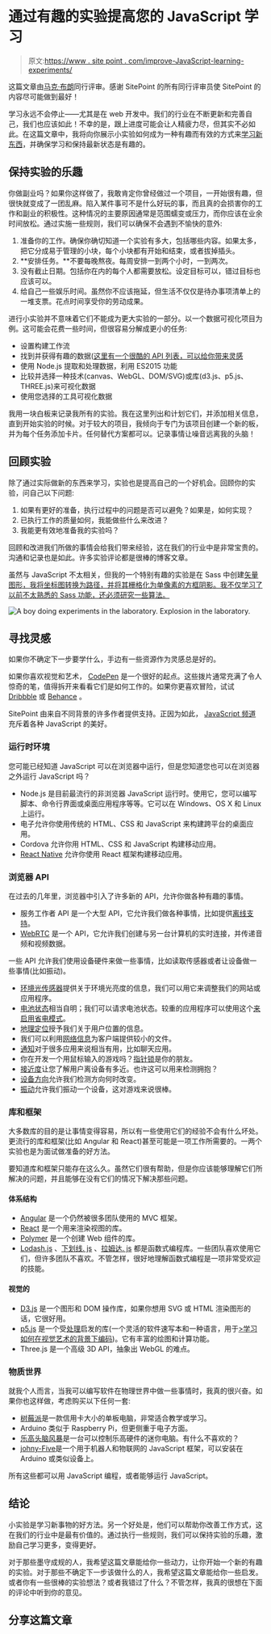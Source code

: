 # 通过有趣的实验提高您的 JavaScript 学习

> 原文:[https://www . site point . com/improve-JavaScript-learning-experiments/](https://www.sitepoint.com/improve-javascript-learning-experiments/)

这篇文章由[马克·布朗](https://www.sitepoint.com/author/mbrown)同行评审。感谢 SitePoint 的所有同行评审员使 SitePoint 的内容尽可能做到最好！

学习永远不会停止——尤其是在 web 开发中。我们的行业在不断更新和完善自己，我们也应该如此！不幸的是，跟上进度可能会让人精疲力尽，但其实不必如此。在这篇文章中，我将向你展示小实验如何成为一种有趣而有效的方式来[学习新东西](https://www.sitepoint.com/how-to-learn-quickly/)，并确保学习和保持最新状态是有趣的。

## 保持实验的乐趣

你做副业吗？如果你这样做了，我敢肯定你曾经做过一个项目，一开始很有趣，但很快就变成了一团乱麻。陷入某件事可不是什么好玩的事，而且真的会损害你的工作和副业的积极性。这种情况的主要原因通常是范围蠕变或压力，而你应该在业余时间放松。通过实施一些规则，我们可以确保不会遇到不愉快的意外:

1.  准备你的工作。确保你确切知道一个实验有多大，包括哪些内容。如果太多，把它分成易于管理的小块，每个小块都有开始和结束，或者拔掉插头。
2.  **安排任务。**不要每晚熬夜。每周安排一到两个小时，一到两次。
3.  没有截止日期。包括你在内的每个人都需要放松。设定目标可以，错过目标也应该可以。
4.  给自己一些娱乐时间。虽然你不应该拖延，但生活不仅仅是待办事项清单上的一堆支票。花点时间享受你的劳动成果。

进行小实验并不意味着它们不能成为更大实验的一部分。以一个数据可视化项目为例。这可能会花费一些时间，但很容易分解成更小的任务:

*   设置构建工作流
*   找到并获得有趣的数据([这里有一个很酷的 API 列表，可以给你带来灵感](https://github.com/toddmotto/public-apis)
*   使用 Node.js 提取和处理数据，利用 ES2015 功能
*   比较并选择一种技术(canvas、WebGL、DOM/SVG)或库(d3.js、p5.js、THREE.js)来可视化数据
*   使用您选择的工具可视化数据

我用一块白板来记录我所有的实验。我在这里列出和计划它们，并添加相关信息，直到开始实验的时候。对于较大的项目，我倾向于专门为该项目创建一个新的板，并为每个任务添加卡片。任何替代方案都可以。记录事情让噪音远离我的头脑！

## 回顾实验

除了通过实际做新的东西来学习，实验也是提高自己的一个好机会。回顾你的实验，问自己以下问题:

1.  如果有更好的准备，执行过程中的问题是否可以避免？如果是，如何实现？
2.  已执行工作的质量如何，我能做些什么来改进？
3.  我能更有效地准备我的实验吗？

回顾和改进我们所做的事情会给我们带来经验，这在我们的行业中是非常宝贵的。沟通和记录也是如此。许多实验评论都是很棒的博客文章。

虽然与 JavaScript 不太相关，但我的一个特别有趣的实验是在 Sass 中创建[矢量图形，我将坐标图转换为路径，并将其栅格化为单像素的方框阴影。我不仅学习了以前不太熟悉的 Sass 功能，还必须研究一些算法。](https://www.sitepoint.com/vector-graphics-sass/)

![A boy doing experiments in the laboratory. Explosion in the laboratory.](../Images/ff231a90719919ba71debbd6ac1c9d22.png)

## 寻找灵感

如果你不确定下一步要学什么，手边有一些资源作为灵感总是好的。

如果你喜欢视觉和艺术， [CodePen](http://codepen.io/) 是一个很好的起点。这些拨片通常充满了令人惊奇的笔，值得拆开来看看它们是如何工作的。如果你更喜欢冒险，试试 [Dribbble](https://dribbble.com/) 或 [Behance](https://www.behance.net/) 。

SitePoint 由来自不同背景的许多作者提供支持。正因为如此， [JavaScript 频道](https://www.sitepoint.com/javascript/)充斥着各种 JavaScript 的美好。

### 运行时环境

您可能已经知道 JavaScript 可以在浏览器中运行，但是您知道您也可以在浏览器之外运行 JavaScript 吗？

*   Node.js 是目前最流行的非浏览器 JavaScript 运行时。使用它，您可以编写脚本、命令行界面或桌面应用程序等等。它可以在 Windows、OS X 和 Linux 上运行。
*   电子允许你使用传统的 HTML、CSS 和 JavaScript 来构建跨平台的桌面应用。
*   Cordova 允许你用 HTML、CSS 和 JavaScript 构建移动应用。
*   [React Native](https://facebook.github.io/react-native/) 允许你使用 React 框架构建移动应用。

### 浏览器 API

在过去的几年里，浏览器中引入了许多新的 API，允许你做各种有趣的事情。

*   服务工作者 API 是一个大型 API，它允许我们做各种事情，比如提供[离线支持](https://www.sitepoint.com/getting-started-with-service-workers/)。
*   [WebRTC](https://developer.mozilla.org/docs/Glossary/WebRTC) 是一个 API，它允许我们创建与另一台计算机的实时连接，并传递音频和视频数据。

一些 API 允许我们使用设备硬件来做一些事情，比如读取传感器或者让设备做一些事情(比如振动)。

*   [环境光传感器](https://developer.mozilla.org/docs/Web/API/Ambient_Light_Events)提供关于环境光亮度的信息，我们可以用它来调整我们的网站或应用程序。
*   [电池状态](https://www.sitepoint.com/introducing-the-battery-status-api/)相当自明；我们可以请求电池状态。较重的应用程序可以使用这个[来启用省电模式](https://www.sitepoint.com/using-the-battery-status-api-to-optimize-your-development/)。
*   [地理定位](https://www.sitepoint.com/html5-geolocation/)授予我们关于用户位置的信息。
*   我们可以利用[网络信息](https://www.sitepoint.com/use-network-information-api-improve-responsive-websites/)为客户端提供较小的文件。
*   [通知](https://www.sitepoint.com/introduction-web-notifications-api/)对于很多应用来说相当有用，比如聊天应用。
*   你在开发一个用鼠标输入的游戏吗？[指针锁](https://developer.mozilla.org/docs/Web/API/Pointer_Lock_API)是你的朋友。
*   [接近度](https://www.sitepoint.com/introducing-proximity-api/)让您了解用户离设备有多近。也许这可以用来检测拥抱？
*   [设备方向](https://www.sitepoint.com/using-device-orientation-html5/)允许我们检测方向何时改变。
*   [振动](https://www.sitepoint.com/use-html5-vibration-api/)允许我们振动一个设备，这对游戏来说很棒。

### 库和框架

大多数库的目的是让事情变得容易，所以有一些使用它们的经验不会有什么坏处。更流行的库和框架(比如 Angular 和 React)甚至可能是一项工作所需要的。一两个实验也是为面试做准备的好方法。

要知道库和框架只能存在这么久。虽然它们很有帮助，但是你应该能够理解它们所解决的问题，并且能够在没有它们的情况下解决那些问题。

#### 体系结构

*   [Angular](https://angularjs.org/) 是一个仍然被很多团队使用的 MVC 框架。
*   [React](https://facebook.github.io/react/) 是一个用来渲染视图的库。
*   [Polymer](https://www.polymer-project.org/) 是一个创建 Web 组件的库。
*   [Lodash.js](https://lodash.com/) 、[下划线. js](http://underscorejs.org/) 、[拉姆达. js](http://ramdajs.com/) 都是函数式编程库。一些团队喜欢使用它们，但许多团队不喜欢。不管怎样，很好地理解函数式编程是一项非常受欢迎的技能。

#### 视觉的

*   [D3.js](https://d3js.org/) 是一个图形和 DOM 操作库，如果你想用 SVG 或 HTML 渲染图形的话，它很好用。
*   [p5.js](http://p5js.org/) 是一个受[处理](https://processing.org/)启发的库(一个灵活的软件速写本和一种语言，用于[>学习如何在视觉艺术的背景下编码](http://<a%20href=))。它有丰富的绘图和计算功能。
*   Three.js 是一个高级 3D API，抽象出 WebGL 的难点。

### 物质世界

就我个人而言，当我可以编写软件在物理世界中做一些事情时，我真的很兴奋。如果你也这样做，考虑购买以下任何一套:

*   [树莓派](https://www.raspberrypi.org/)是一款信用卡大小的单板电脑，非常适合教学或学习。
*   Arduino 类似于 Raspberry Pi，但更侧重于电子方面。
*   [乐高头脑风暴](http://www.lego.com/mindstorms)是一台可以控制乐高硬件的迷你电脑。有什么不喜欢的？
*   [johny-Five](http://johnny-five.io/)是一个用于机器人和物联网的 JavaScript 框架，可以安装在 Arduino 或类似设备上。

所有这些都可以用 JavaScript 编程，或者能够运行 JavaScript。

## 结论

小实验是学习新事物的好方法。另一个好处是，他们可以帮助你改善工作方式，这在我们的行业中是最有价值的。通过执行一些规则，我们可以保持实验的乐趣，激励自己学习更多，变得更好。

对于那些墨守成规的人，我希望这篇文章能给你一些动力，让你开始一个新的有趣的实验。对于那些不确定下一步该做什么的人，我希望这篇文章能给你一些启发。或者你有一些很棒的实验想法？或者我错过了什么？不管怎样，我真的很想在下面的评论中听到你的意见。

## 分享这篇文章